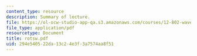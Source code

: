 ```yaml
---
content_type: resource
description: Summary of lecture.
file: https://ol-ocw-studio-app-qa.s3.amazonaws.com/courses/12-802-wave-motions-in-the-ocean-and-atmosphere-spring-2004/294e540522da13c24e3f3a7574aa8f51_rotsw.pdf
file_type: application/pdf
resourcetype: Document
title: rotsw.pdf
uid: 294e5405-22da-13c2-4e3f-3a7574aa8f51
---
```

